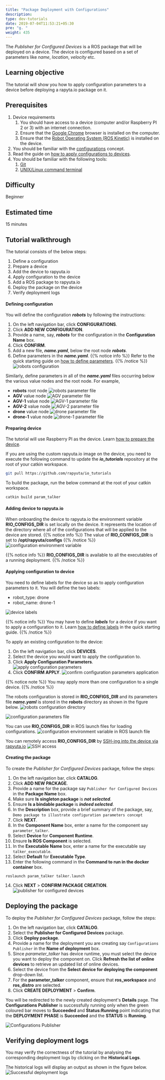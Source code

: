 ```yaml
---
title: "Package Deployment with Configurations"
description:
type: dev-tutorials
date: 2019-07-04T11:53:21+05:30
pre: "g. "
weight: 435
---
```

The *Publisher for Configured Devices* is a ROS package that will be deployed on a device. The device is configured based on a set of parameters like *name*, *location*, *velocity* etc.

## Learning objective
The tutorial will show you how to apply configuration parameters to a device before deploying a rapyta.io package on it.

## Prerequisites
1. Device requirements
   1. You should have access to a device (computer and/or Raspberry PI 2 or 3) with an internet connection.
   2. Ensure that the [Google Chrome](https://www.google.com/chrome) browser is installed on the computer.
   3. Ensure that the [Robot Operating System (ROS Kinetic)](https://wiki.ros.org/kinetic/Installation) is installed on the device.
2. You should be familiar with the [configurations](/core-concepts/config-params/) concept.
3. Read the guide on [how to apply configurations to devices](/getting-started/apply-config-params/).
4. You should be familiar with the following tools:
   1. [Git](https://git-scm.com/doc)
   2. [UNIX/Linux command terminal](https://www.digitalocean.com/community/tutorials/an-introduction-to-the-linux-terminal)

## Difficulty
Beginner

## Estimated time
15 minutes

## Tutorial walkthrough
The tutorial consists of the below steps:

1. Define a configuration
2. Prepare a device
3. Add the device to rapyuta.io
4. Apply configuration to the device
5. Add a ROS package to rapyuta.io
6. Deploy the package on the device
7. Verify deployment logs

#### Defining configuration
You will define the configuration ***robots*** by following the instructions:

1. On the left navigation bar, click **CONFIGURATIONS**.
2. Click **ADD NEW CONFIGURATION**.
3. Provide a name, say, ***robots*** for the configuration in the **Configuration Name** box.
4. Click **CONFIRM**.
5. Add a new file, ***name.yaml***, below the root node ***robots***.
6. Define parameters in the ***name.yaml***.
{{% notice info %}}
Refer to the quick starting guide on [how to define parameters](/getting-started/apply-config-params/).
{{% /notice %}}
![robots configuration](/images/tutorials/talker-supervisor/robots-configuration.png?classes=border,shadow&width=40pc)

Similarly, define parameters in all of the ***name.yaml*** files occurring below the various value nodes and the root node. For example,

* **robots** root node
![robots parameter file](/images/tutorials/talker-supervisor/robots-name-file.png?classes=border,shadow&width=40pc)
* **AGV** value node
![AGV parameter file](/images/tutorials/talker-supervisor/AGV-name-file.png?classes=border,shadow&width=40pc)
* **AGV-1** value node
![AGV-1 parameter file](/images/tutorials/talker-supervisor/AGV1-name-file.png?classes=border,shadow&width=40pc)
* **AGV-2** value node
![AGV-2 parameter file](/images/tutorials/talker-supervisor/AGV2-name-file.png?classes=border,shadow&width=40pc)
* **drone** value node
![drone parameter file](/images/tutorials/talker-supervisor/drone-name-file.png?classes=border,shadow&width=40pc)
* **drone-1** value node
![drone-1 parameter file](/images/tutorials/talker-supervisor/drone1-name-file.png?classes=border,shadow&width=40pc)

#### Preparing device
The tutorial will use Raspberry PI as the device. Learn [how to prepare the device](/getting-started/prepare-raspberry-pi).

If you are using the custom rapyuta.io image on the device, you need to execute the following command to update the ***io_tutorials*** repository at the root of your catkin workspace.

```bash
git pull https://github.com/rapyuta/io_tutorials
```

To build the package, run the below command at the root of your catkin workspace.

```bash
catkin build param_talker
```

#### Adding device to rapyuta.io
When onboarding the device to rapyuta.io the environment variable **RIO_CONFIGS_DIR** is set locally on the device. It represents the location of the directory where all of the configurations that will be applied to the device are stored.
{{% notice info %}}
The value of **RIO_CONFIGS_DIR** is set to **/opt/rapyuta/configs**
{{% /notice %}}
![configuration environment variable](/images/tutorials/talker-supervisor/configurations-on-device.png?classes=border,shadow&width=40pc)

{{% notice info %}}
**RIO_CONFIGS_DIR** is available to all the executables of a running deployment.
{{% /notice %}}

#### Applying configuration to device
You need to define labels for the device so as to apply configuration parameters to it. You will define the two labels:

* robot_type: drone
* robot_name: drone-1

![device labels](/images/tutorials/talker-supervisor/device-21-labels.png?classes=border,shadow&width=40pc)

{{% notice info %}}
You may have to define ***labels*** for a device if you want to apply a configuration to it. Learn [how to define labels](/getting-started/apply-config-params/) in the quick starting guide.
{{% /notice %}}

To apply an existing configuration to the device:

1. On the left navigation bar, click **DEVICES**.
2. Select the device you would want to apply the configuration to.
3. Click **Apply Configuration Parameters**.
   ![apply configuration parameters](/images/tutorials/talker-supervisor/apply-config-params.png?classes=border,shadow&width=60pc)
4. Click **CONFIRM APPLY**.
   ![confirm configuration parameters application](/images/tutorials/talker-supervisor/confirm-config-params-application.png?classes=border,shadow&width=30pc)

{{% notice note %}}
You may apply more than one configuration to a single device.
{{% /notice %}}

The robots configuration is stored in **RIO_CONFIGS_DIR** and its parameters file ***name.yaml*** is stored in the **robots** directory as shown in the figure below.
![robots configuration directory](/images/tutorials/talker-supervisor/content-rio-configs-dir.png?classes=border,shadow&width=40pc)

![configuration parameters file](/images/tutorials/talker-supervisor/parameter-file.png?classes=border,shadow&width=40pc)

You can use **RIO_CONFIGS_DIR** in ROS launch files for loading configurations.
![configuration environment variable in ROS launch file](/images/tutorials/talker-supervisor/launch-file-content.png?classes=border,shadow&width=50pc)

You can remotely access **RIO_CONFIGS_DIR** by [SSH-ing into the device via rapyuta.io](/getting-started/how-to-webssh/)
![SSH access](/images/tutorials/talker-supervisor/SSH-into-device.png?classes=border,shadow&width=40pc)

#### Creating the package
To create the *Publisher for Configured Devices* package, follow the steps:

1. On the left navigation bar, click **CATALOG**.
2. Click **ADD NEW PACKAGE**.
3. Provide a name for the package say `Publisher for Configured Devices` in the **Package Name** box.
4. Make sure **Is singleton package** is ***not selected***.
5. Ensure **Is a bindable package** is ***indeed selected***.
6. In the **Description** box, provide a brief summary of the package, say, `Demo package to illustrate configuration parameters concept`
7. Click **NEXT**.
8. In the **Component Name** box, enter a name for the component say `parameter_talker`.
9. Select **Device** for **Component Runtime**.
10. Ensure **Is ROS Component** is selected.
11. In the **Executable Name** box, enter a name for the executable say `talker_executable`.
12. Select **Default** for **Executable Type**.
13. Enter the following command in the **Command to run in the docker container** box.
```
roslaunch param_talker talker.launch
```
14. Click **NEXT** > **CONFIRM PACKAGE CREATION**.
![publisher for configured devices](/images/tutorials/talker-supervisor/pub-configured-devices.png?classes=border,shadow&width=40pc)

## Deploying the package
To deploy the *Publisher for Configured Devices* package, follow the steps:

1. On the left navigation bar, click **CATALOG**.
2. Select the **Publisher for Configured Devices** package.
3. Click **Deploy package**.
4. Provide a name for the deployment you are creating say `Configurations Publisher` in the **Name of deployment** box.
5. Since *parameter_talker* has device runtime, you must select the device you want to deploy the component on. Click **Refresh the list of online devices** to retrieve an updated list of online devices.
6. Select the device from the **Select device for deploying the component** drop-down list.
7. For the **parameter_talker** component, ensure that **ros_workspace** and **ros_distro** are selected.
8. Click **CREATE DEPLOYMENT** > **Confirm**.

You will be redirected to the newly created deployment's **Details** page. The **Configurations Publisher** is successfully running only when the green coloured bar moves to **Succeeded** and **Status:Running** point indicating that the **DEPLOYMENT PHASE** is **Succeeded** and the **STATUS** is **Running**.

![Configurations Publisher](/images/tutorials/talker-supervisor/talker-supervisor-deployment.png?classes=border,shadow&width=40pc)

## Verifying deployment logs
You may verify the correctness of the tutorial by analysing the corresponding deployment logs by clicking on the **Historical Logs**.

The historical logs will display an output as shown in the figure below.
![Successful deployment logs](/images/tutorials/talker-supervisor/successful-logs.png?classes=border,shadow&width=60pc)



